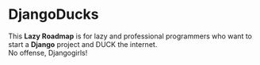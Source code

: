 # DjangoDucks
This **Lazy Roadmap** is for lazy and professional programmers who want to start a **Django** project and DUCK the internet.\
No offense, Djangogirls!

